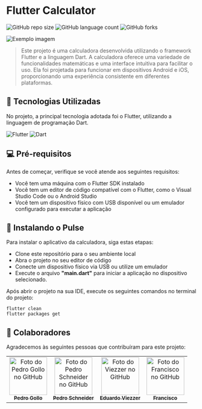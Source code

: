 # Flutter Calculator

![GitHub repo size](https://img.shields.io/github/repo-size/pbgollo/trabalho_mobile_1?style=for-the-badge)
![GitHub language count](https://img.shields.io/github/languages/count/pbgollo/trabalho_mobile_1?style=for-the-badge)
![GitHub forks](https://img.shields.io/github/forks/pbgollo/trabalho_mobile_1?style=for-the-badge)

<img src="img.png" alt="Exemplo imagem">

> Este projeto é uma calculadora desenvolvida utilizando o framework Flutter e a linguagem Dart. A calculadora oferece uma variedade de funcionalidades matemáticas e uma interface intuitiva para facilitar o uso. Ela foi projetada para funcionar em dispositivos Android e iOS, proporcionando uma experiência consistente em diferentes plataformas.

## 🔧 Tecnologias Utilizadas

No projeto, a principal tecnologia adotada foi o Flutter, utilizando a linguagem de programação Dart.

![Flutter](https://img.shields.io/badge/Flutter-%2302569B.svg?style=for-the-badge&logo=Flutter&logoColor=white)
![Dart](https://img.shields.io/badge/dart-%230175C2.svg?style=for-the-badge&logo=dart&logoColor=white)

## 💻 Pré-requisitos

Antes de começar, verifique se você atende aos seguintes requisitos:

- Você tem uma máquina com o Flutter SDK instalado
- Você tem um editor de código compatível com o Flutter, como o Visual Studio Code ou o Android Studio
- Você tem um dispositivo físico com USB disponível ou um emulador configurado para executar a aplicação

## 🚀 Instalando o Pulse

Para instalar o aplicativo da calculadora, siga estas etapas:

- Clone este repositório para o seu ambiente local
- Abra o projeto no seu editor de código
- Conecte um dispositivo físico via USB ou utilize um emulador
- Execute o arquivo **"main.dart"** para iniciar a aplicação no dispositivo selecionado.

Após abrir o projeto na sua IDE, execute os seguintes comandos no terminal do projeto:
```
flutter clean
flutter packages get
```

## 🤝 Colaboradores

Agradecemos às seguintes pessoas que contribuíram para este projeto:

<table>
  <tr>
    <td align="center">
      <a href="https://github.com/pbgollo" title="Perfil do Pedro Gollo no GitHub">
        <img src="https://avatars.githubusercontent.com/u/130512644" width="100px;" alt="Foto do Pedro Gollo no GitHub"/><br>
        <sub>
          <b>Pedro Gollo</b>
        </sub>
      </a>
    </td>
    <td align="center">
      <a href="https://github.com//pedrin-pedrada" title="Perfil do Pedro Schneider no GitHub">
        <img src="https://avatars.githubusercontent.com/u/53955622?v=4" width="100px;" alt="Foto do Pedro Schneider no GitHub"/><br>
        <sub>
          <b>Pedro Schneider</b>
        </sub>
      </a>
    </td>
    <td align="center">
      <a href="https://github.com/viezzer" title="Perfil do Eduardo Viezzer no GitHub">
        <img src="https://avatars.githubusercontent.com/u/33733608?v=4" width="100px;" alt="Foto do Viezzer no GitHub"/><br>
        <sub>
          <b>Eduardo Viezzer</b>
        </sub>
      </a>
    </td>
    <td align="center">
      <a href="https://github.com/surviveed" title="Perfil do Francisco no GitHub">
        <img src="https://avatars.githubusercontent.com/u/107439229?v=4" width="100px;" alt="Foto do Francisco no GitHub"/><br>
        <sub>
          <b>Francisco</b>
        </sub>
      </a>
    </td>
  </tr>
</table>
